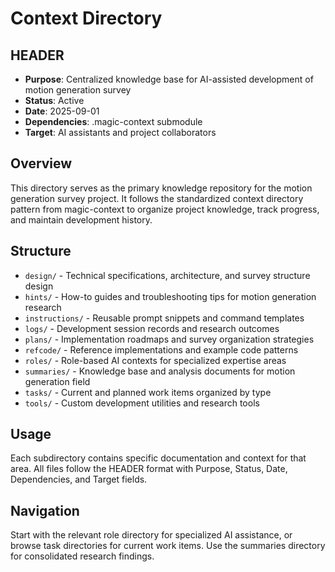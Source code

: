 # Context Directory

## HEADER
- **Purpose**: Centralized knowledge base for AI-assisted development of motion generation survey
- **Status**: Active
- **Date**: 2025-09-01
- **Dependencies**: .magic-context submodule
- **Target**: AI assistants and project collaborators

## Overview

This directory serves as the primary knowledge repository for the motion generation survey project. It follows the standardized context directory pattern from magic-context to organize project knowledge, track progress, and maintain development history.

## Structure

- `design/` - Technical specifications, architecture, and survey structure design
- `hints/` - How-to guides and troubleshooting tips for motion generation research
- `instructions/` - Reusable prompt snippets and command templates
- `logs/` - Development session records and research outcomes
- `plans/` - Implementation roadmaps and survey organization strategies
- `refcode/` - Reference implementations and example code patterns
- `roles/` - Role-based AI contexts for specialized expertise areas
- `summaries/` - Knowledge base and analysis documents for motion generation field
- `tasks/` - Current and planned work items organized by type
- `tools/` - Custom development utilities and research tools

## Usage

Each subdirectory contains specific documentation and context for that area. All files follow the HEADER format with Purpose, Status, Date, Dependencies, and Target fields.

## Navigation

Start with the relevant role directory for specialized AI assistance, or browse task directories for current work items. Use the summaries directory for consolidated research findings.